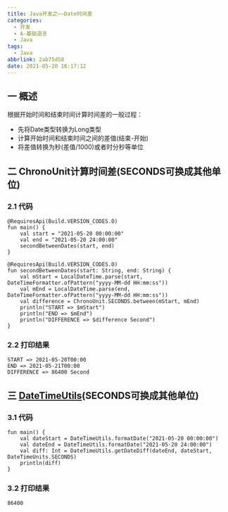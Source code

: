 ```yaml
---
title: Java开发之——Date时间差
categories:
  - 开发
  - A-基础语言
  - Java
tags:
  - Java
abbrlink: 2ab75d58
date: 2021-05-20 16:17:12
---
```


## 一 概述

根据开始时间和结束时间计算时间差的一般过程：

* 先将Date类型转换为Long类型
* 计算开始时间和结束时间之间的差值(结束-开始)
* 将差值转换为秒(差值/1000)或者时分秒等单位

<!--more-->

## 二 ChronoUnit计算时间差(SECONDS可换成其他单位)

### 2.1 代码

```
@RequiresApi(Build.VERSION_CODES.O)
fun main() {
    val start = "2021-05-20 00:00:00"
    val end = "2021-05-20 24:00:00"
    secondBetweenDates(start, end)
}

@RequiresApi(Build.VERSION_CODES.O)
fun secondBetweenDates(start: String, end: String) {
    val mStart = LocalDateTime.parse(start, DateTimeFormatter.ofPattern("yyyy-MM-dd HH:mm:ss"))
    val mEnd = LocalDateTime.parse(end, DateTimeFormatter.ofPattern("yyyy-MM-dd HH:mm:ss"))
    val difference = ChronoUnit.SECONDS.between(mStart, mEnd)
    println("START => $mStart")
    println("END => $mEnd")
    println("DIFFERENCE => $difference Second")
}
```

### 2.2 打印结果

```
START => 2021-05-20T00:00
END => 2021-05-21T00:00
DIFFERENCE => 86400 Second
```

## 三 [DateTimeUtils](https://github.com/thunder413/DateTimeUtils)(SECONDS可换成其他单位)

### 3.1 代码

```
fun main() {
    val dateStart = DateTimeUtils.formatDate("2021-05-20 00:00:00")
    val dateEnd = DateTimeUtils.formatDate("2021-05-20 24:00:00")
    val diff: Int = DateTimeUtils.getDateDiff(dateEnd, dateStart, DateTimeUnits.SECONDS)
    println(diff)
}
```

### 3.2 打印结果

```
86400
```

